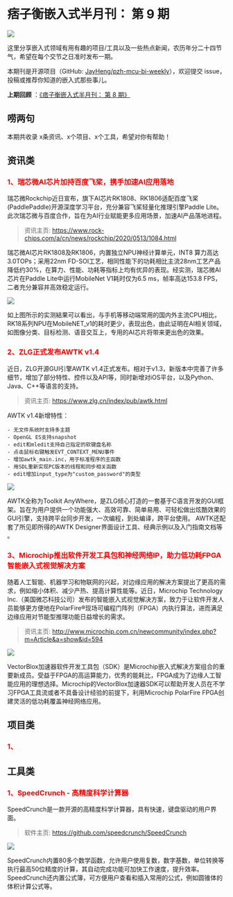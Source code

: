 # 痞子衡嵌入式半月刊： 第 9 期

![](http://henjay724.com/image/cnblogs/pzh_mcu_bi_weekly.PNG)

这里分享嵌入式领域有用有趣的项目/工具以及一些热点新闻，农历年分二十四节气，希望在每个交节之日准时发布一期。

本期刊是开源项目（GitHub: [JayHeng/pzh-mcu-bi-weekly](https://github.com/JayHeng/pzh-mcu-bi-weekly)），欢迎提交 issue，投稿或推荐你知道的嵌入式那些事儿。

**上期回顾** ：[《痞子衡嵌入式半月刊： 第 8 期》](https://www.cnblogs.com/henjay724/p/12922169.html)

## 唠两句


本期共收录 x条资讯、x个项目、x个工具，希望对你有帮助！

## 资讯类

### <font color="red">1、瑞芯微AI芯片加持百度飞桨，携手加速AI应用落地</font>

瑞芯微Rockchip近日宣布，旗下AI芯片RK1808、RK1806适配百度飞桨(PaddlePaddle)开源深度学习平台，充分兼容飞桨轻量化推理引擎Paddle Lite。此次瑞芯微与百度合作，旨在为AI行业赋能更多应用场景，加速AI产品落地进程。

> 资讯主页: https://www.rock-chips.com/a/cn/news/rockchip/2020/0513/1084.html

瑞芯微AI芯片RK1808及RK1806，内置独立NPU神经计算单元，INT8 算力高达3.0TOPs；采用22nm FD-SOI工艺，相同性能下的功耗相比主流28nm工艺产品降低约30%，在算力、性能、功耗等指标上均有优异的表现。经实测，瑞芯微AI芯片在Paddle Lite中运行MobileNet V1耗时仅为6.5 ms，帧率高达153.8 FPS，二者充分兼容并高效稳定运行。

![](http://henjay724.com/image/biweekly/RK18xx_Paddle_Lite.png)

如上图所示的实测結果可以看出，与手机等移动端常用的国内外主流CPU相比，RK18系列NPU在MobileNET_v1的耗时更少，表现出色，由此证明在AI相关领域，如图像分类、目标检测、语音交互上，专用的AI芯片将带来更出色的效果。

### <font color="red">2、ZLG正式发布AWTK v1.4</font>

近日，ZLG开源GUI引擎AWTK v1.4正式发布。相对于v1.3，新版本中完善了许多细节，增加了部分特性、控件以及API等，同时新增对iOS平台，以及Python、Java、C++等语言的支持。 

> 资讯主页: https://www.zlg.cn/index/pub/awtk.html

AWTK v1.4新增特性：

```text
- 无文件系统时支持多主题
- OpenGL ES支持snapshot
- edit和mledit支持自己指定的软键盘名称
- 点击鼠标右键触发EVT_CONTEXT_MENU事件
- 增加awtk_main.inc，用于标准程序的主函数
- 用SDL重新实现PC版本的线程和同步相关函数 
- edit增加input_type为"custom_password"的类型
```

![](http://henjay724.com/image/biweekly/AWTK_v1.4.jpg)

AWTK全称为Toolkit AnyWhere，是ZLG倾心打造的一套基于C语言开发的GUI框架。旨在为用户提供一个功能强大、高效可靠、简单易用、可轻松做出炫酷效果的GUI引擎，支持跨平台同步开发，一次编程，到处编译，跨平台使用。 AWTK还配套了所见即所得的AWTK Designer界面设计工具、经典示例以及入门指南文档等 。

### <font color="red">3、Microchip推出软件开发工具包和神经网络IP，助力低功耗FPGA智能嵌入式视觉解决方案</font>

随着人工智能、机器学习和物联网的兴起，对边缘应用的解决方案提出了更高的需求，例如缩小体积、减少产热、提高计算性能等。近日，Microchip Technology Inc.（美国微芯科技公司）发布的智能嵌入式视觉解决方案，致力于让软件开发人员能够更方便地在PolarFire®现场可编程门阵列（FPGA）内执行算法，进而满足边缘应用对节能型推理功能日益增长的需求。

> 资讯主页: http://www.microchip.com.cn/newcommunity/index.php?m=Article&a=show&id=594

![](http://henjay724.com/image/biweekly/Microchip_PolarFire.PNG)

VectorBlox加速器软件开发工具包（SDK）是Microchip嵌入式解决方案组合的重要新成员。受益于FPGA的高运算能力，优秀的能耗比，FPGA成为了边缘人工智能应用的理想选择。Microchip的VectorBlox加速器SDK可以帮助开发人员在不学习FPGA工具流或者不具备设计经验的前提下，利用Microchip PolarFire FPGA创建灵活的低功耗覆盖神经网络应用。

## 项目类

### <font color="red">1、</font>


## 工具类

### <font color="red">1、SpeedCrunch - 高精度科学计算器</font>

SpeedCrunch是一款开源的高精度科学计算器，具有快速，键盘驱动的用户界面。

> 软件主页: https://github.com/speedcrunch/SpeedCrunch

![](http://henjay724.com/image/biweekly/SpeedCrunch.PNG)

SpeedCrunch内置80多个数学函数，允许用户使用复数，数字基数，单位转换等执行最高50位精度的计算，其自动完成功能可加快工作速度，提升效率。SpeedCrunch还内置公式簿，可方便用户查看和插入常用的公式，例如圆锥体的体积计算公式等。




